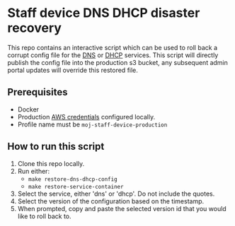# Staff device DNS DHCP disaster recovery

This repo contains an interactive script which can be used to roll back a corrupt config file for the [DNS](https://github.com/ministryofjustice/staff-device-dns-server) or [DHCP](https://github.com/ministryofjustice/staff-device-dhcp-server) services. This script will directly publish the config file into the production s3 bucket, any subsequent admin portal updates will override this restored file.

## Prerequisites

- Docker
- Production [AWS credentials](https://docs.aws.amazon.com/cli/latest/userguide/cli-chap-configure.html) configured locally.
- Profile name must be `moj-staff-device-production`

## How to run this script

1. Clone this repo locally.
2. Run either:
    - `make restore-dns-dhcp-config`
    - `make restore-service-container`
3. Select the service, either 'dns' or 'dhcp'. Do not include the quotes.
4. Select the version of the configuration based on the timestamp.
5. When prompted, copy and paste the selected version id that you would like to roll back to.